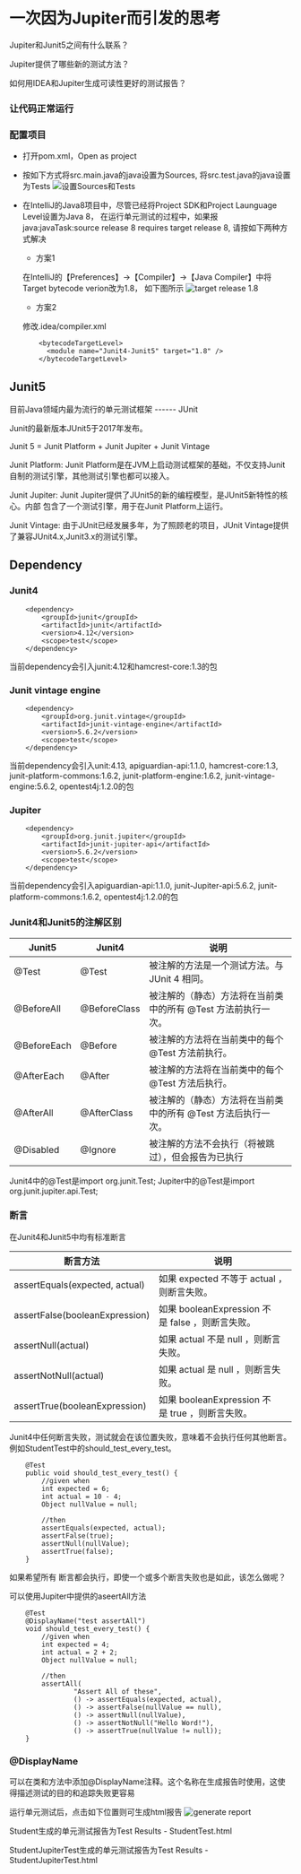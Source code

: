 # 一次因为Jupiter而引发的思考

Jupiter和Junit5之间有什么联系？

Jupiter提供了哪些新的测试方法？

如何用IDEA和Jupiter生成可读性更好的测试报告？

### 让代码正常运行

### 配置项目
 * 打开pom.xml，Open as project
 * 按如下方式将src.main.java的java设置为Sources, 将src.test.java的java设置为Tests
 ![设置Sources和Tests](https://github.com/yanggfann/JunitProbe/blob/main/Junit4Junit5Jupiter/image/Sources%20Tests.png)
 * 在IntelliJ的Java8项目中，尽管已经将Project SDK和Project Launguage Level设置为Java 8，
 在运行单元测试的过程中，如果报java:javaTask:source release 8 requires target release 8,
 请按如下两种方式解决
    * 方案1
    
    在IntelliJ的【Preferences】->【Compiler】->【Java Compiler】中将Target bytecode verion改为1.8，
    如下图所示
    ![target release 1.8](https://github.com/yanggfann/JunitProbe/blob/main/Junit4Junit5Jupiter/image/target%20release%201.8.png)
    
    * 方案2
    
    修改.idea/compiler.xml
    ```
        <bytecodeTargetLevel>
          <module name="Junit4-Junit5" target="1.8" />
        </bytecodeTargetLevel>
    ```
 

## Junit5

目前Java领域内最为流行的单元测试框架  ------    JUnit

Junit的最新版本JUnit5于2017年发布。

Junit 5 = Junit Platform + Junit Jupiter + Junit Vintage

Junit Platform: Junit Platform是在JVM上启动测试框架的基础，不仅支持Junit自制的测试引擎，其他测试引擎也都可以接入。

Junit Jupiter: Junit Jupiter提供了JUnit5的新的编程模型，是JUnit5新特性的核心。内部 包含了一个测试引擎，用于在Junit Platform上运行。

Junit Vintage: 由于JUnit已经发展多年，为了照顾老的项目，JUnit Vintage提供了兼容JUnit4.x,Junit3.x的测试引擎。


## Dependency

### Junit4

```
    <dependency>
        <groupId>junit</groupId>
        <artifactId>junit</artifactId>
        <version>4.12</version>
        <scope>test</scope>
    </dependency>
```

当前dependency会引入junit:4.12和hamcrest-core:1.3的包

### Junit vintage engine

```
    <dependency>
        <groupId>org.junit.vintage</groupId>
        <artifactId>junit-vintage-engine</artifactId>
        <version>5.6.2</version>
        <scope>test</scope>
    </dependency>
```

当前dependency会引入unit:4.13, apiguardian-api:1.1.0, hamcrest-core:1.3, junit-platform-commons:1.6.2, 
junit-platform-engine:1.6.2, junit-vintage-engine:5.6.2, opentest4j:1.2.0的包

### Jupiter

```
    <dependency>
        <groupId>org.junit.jupiter</groupId>
        <artifactId>junit-jupiter-api</artifactId>
        <version>5.6.2</version>
        <scope>test</scope>
    </dependency>
```

当前dependency会引入apiguardian-api:1.1.0, junit-Jupiter-api:5.6.2, junit-platform-commons:1.6.2, opentest4j:1.2.0的包

### Junit4和Junit5的注解区别

|Junit5|Junit4|说明|
|------|------|---|
|@Test|@Test|被注解的方法是一个测试方法。与 JUnit 4 相同。|
|@BeforeAll|@BeforeClass|被注解的（静态）方法将在当前类中的所有 @Test 方法前执行一次。|
|@BeforeEach|@Before|被注解的方法将在当前类中的每个 @Test 方法前执行。|
|@AfterEach|@After|被注解的方法将在当前类中的每个 @Test 方法后执行。|
|@AfterAll|@AfterClass|被注解的（静态）方法将在当前类中的所有 @Test 方法后执行一次。|
|@Disabled|@Ignore|被注解的方法不会执行（将被跳过），但会报告为已执行|

Junit4中的@Test是import org.junit.Test;
Jupiter中的@Test是import org.junit.jupiter.api.Test;

### 断言

在Junit4和Junit5中均有标准断言

|断言方法|说明|
|-------|---|
|assertEquals(expected, actual)|如果 expected 不等于 actual ，则断言失败。|
|assertFalse(booleanExpression)|如果 booleanExpression 不是 false ，则断言失败。|
|assertNull(actual)|如果 actual 不是 null ，则断言失败。|
|assertNotNull(actual)|如果 actual 是 null ，则断言失败。|
|assertTrue(booleanExpression)|如果 booleanExpression 不是 true ，则断言失败。|

Junit4中任何断言失败，测试就会在该位置失败，意味着不会执行任何其他断言。例如StudentTest中的should_test_every_test。
```
    @Test
    public void should_test_every_test() {
        //given when
        int expected = 6;
        int actual = 10 - 4;
        Object nullValue = null;

        //then
        assertEquals(expected, actual);
        assertFalse(true);
        assertNull(nullValue);
        assertTrue(false);
    }
```

如果希望所有 断言都会执行，即使一个或多个断言失败也是如此，该怎么做呢？

可以使用Jupiter中提供的aseertAll方法
```
    @Test
    @DisplayName("test assertAll")
    void should_test_every_test() {
        //given when
        int expected = 4;
        int actual = 2 + 2;
        Object nullValue = null;

        //then
        assertAll(
                "Assert All of these",
                () -> assertEquals(expected, actual),
                () -> assertFalse(nullValue == null),
                () -> assertNull(nullValue),
                () -> assertNotNull("Hello Word!"),
                () -> assertTrue(nullValue != null));
    }
```

### @DisplayName

可以在类和方法中添加@DisplayName注释。这个名称在生成报告时使用，这使得描述测试的目的和追踪失败更容易

运行单元测试后，点击如下位置则可生成html报告
![generate report](https://github.com/yanggfann/JunitProbe/blob/main/Junit4Junit5Jupiter/image/generate%20report.png)

Student生成的单元测试报告为Test Results - StudentTest.html

StudentJupiterTest生成的单元测试报告为Test Results - StudentJupiterTest.html